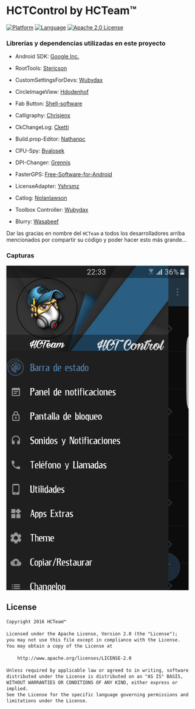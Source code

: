 # HCTControl by HCTeam™

[![Platform](http://img.shields.io/badge/platform-android-brightgreen.svg?style=flat)](http://developer.android.com/index.html) [![Language](http://img.shields.io/badge/language-java-orange.svg?style=flat)](http://www.oracle.com/technetwork/java/javase/downloads/index.html) [![Apache 2.0 License](https://img.shields.io/badge/license-Apache%202.0-blue.svg?style=flat)](http://www.apache.org/licenses/LICENSE-2.0.html)

### Librerías y dependencias utilizadas en este proyecto

- Android SDK: [Google Inc.](https://developer.android.com/sdk/terms.html)

- RootTools: [Stericson](https://github.com/Stericson/RootTools)

- CustomSettingsForDevs: [Wubydax](https://github.com/wubydax/CustomSettingsForDevs)

- CircleImageView: [Hdodenhof](https://github.com/hdodenhof/CircleImageView)

- Fab Button: [Shell-software](https://github.com/shell-software/fab)

- Calligraphy: [Chrisjenx](https://github.com/chrisjenx/Calligraphy)

- CkChangeLog: [Cketti](https://github.com/cketti/ckChangeLog)

- Build.prop-Editor: [Nathanpc](https://github.com/nathanpc/Build.prop-Editor)

- CPU-Spy: [Bvalosek](https://github.com/bvalosek/cpuspy)

- DPI-Changer: [Grennis](https://github.com/grennis/dpi-changer)

- FasterGPS: [Free-Software-for-Android](https://github.com/Free-Software-for-Android/FasterGPS)

- LicenseAdapter: [Yshrsmz](https://github.com/yshrsmz/LicenseAdapter)

- Catlog: [Nolanlawson](https://github.com/nolanlawson/Catlog)

- Toolbox Controller: [Wubydax](https://github.com/wubydax/ToolboxController)

- Blurry: [Wasabeef](https://github.com/wasabeef/Blurry)

Dar las gracias en nombre del `HCTeam` a todos los desarrolladores arriba mencionados por compartir su código y poder hacer esto más grande...

### Capturas

![HCTControl](https://github.com/Palleiro/HCTControl/blob/master/HCTControl.png)

License
-------

    Copyright 2016 HCTeam™

    Licensed under the Apache License, Version 2.0 (the "License");
    you may not use this file except in compliance with the License.
    You may obtain a copy of the License at

        http://www.apache.org/licenses/LICENSE-2.0

    Unless required by applicable law or agreed to in writing, software
    distributed under the License is distributed on an "AS IS" BASIS,
    WITHOUT WARRANTIES OR CONDITIONS OF ANY KIND, either express or implied.
    See the License for the specific language governing permissions and
    limitations under the License.
